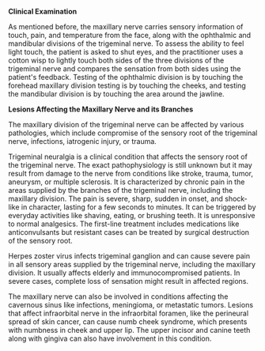 **Clinical Examination**

As mentioned before, the maxillary nerve carries sensory information of touch, pain, and temperature from the face, along with the ophthalmic and mandibular divisions of the trigeminal nerve. To assess the ability to feel light touch, the patient is asked to shut eyes, and the practitioner uses a cotton wisp to lightly touch both sides of the three divisions of the trigeminal nerve and compares the sensation from both sides using the patient's feedback. Testing of the ophthalmic division is by touching the forehead maxillary division testing is by touching the cheeks, and testing the mandibular division is by touching the area around the jawline.

**Lesions Affecting the Maxillary Nerve and its Branches**

The maxillary division of the trigeminal nerve can be affected by various pathologies, which include compromise of the sensory root of the trigeminal nerve, infections, iatrogenic injury, or trauma.

Trigeminal neuralgia is a clinical condition that affects the sensory root of the trigeminal nerve. The exact pathophysiology is still unknown but it may result from damage to the nerve from conditions like stroke, trauma, tumor, aneurysm, or multiple sclerosis. It is characterized by chronic pain in the areas supplied by the branches of the trigeminal nerve, including the maxillary division. The pain is severe, sharp, sudden in onset, and shock-like in character, lasting for a few seconds to minutes. It can be triggered by everyday activities like shaving, eating, or brushing teeth. It is unresponsive to normal analgesics. The first-line treatment includes medications like anticonvulsants but resistant cases can be treated by surgical destruction of the sensory root.

Herpes zoster virus infects trigeminal ganglion and can cause severe pain in all sensory areas supplied by the trigeminal nerve, including the maxillary division. It usually affects elderly and immunocompromised patients. In severe cases, complete loss of sensation might result in affected regions.

The maxillary nerve can also be involved in conditions affecting the cavernous sinus like infections, meningioma, or metastatic tumors. Lesions that affect infraorbital nerve in the infraorbital foramen, like the perineural spread of skin cancer, can cause numb cheek syndrome, which presents with numbness in cheek and upper lip. The upper incisor and canine teeth along with gingiva can also have involvement in this condition.